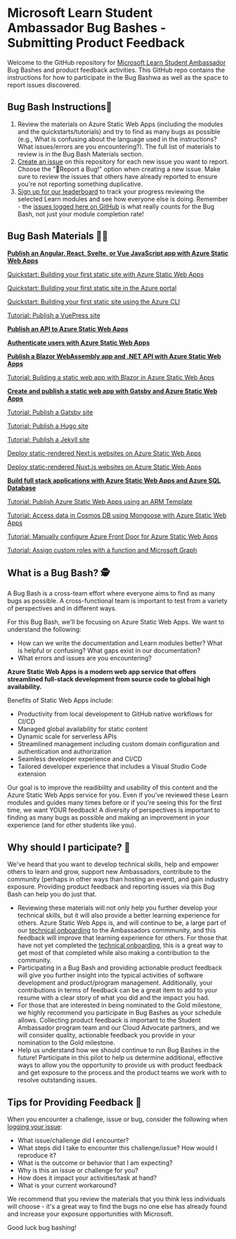 # Microsoft Learn Student Ambassador Bug Bashes - Submitting Product Feedback
Welcome to the GitHub repository for [Microsoft Learn Student Ambassador](http://studentambassadors.microsoft.com/) Bug Bashes and product feedback activities. This GitHub repo contains the instructions for how to participate in the Bug Bashwa as well as the space to report issues discovered.

## Bug Bash Instructions📄
1. Review the materials on Azure Static Web Apps (including the modules and the quickstarts/tutorials) and try to find as many bugs as possible (e.g., What is confusing about the language used in the instructions? What issues/errors are you encountering?). The full list of materials to review is in the Bug Bash Materials section. 
2. [Create an issue](https://github.com/microsoft/studentambassadors/issues) on this repository for each new issue you want to report. Choose the "🐞Report a Bug!" option when creating a new issue. Make sure to review the issues that others have already reported to ensure you're not reporting something duplicative.
3. [Sign up for our leaderboard](https://aka.ms/SACloudSkillsChallenge) to track your progress reviewing the selected Learn modules and see how everyone else is doing. Remember - the [issues logged here on GitHub](https://github.com/microsoft/studentambassadors/issues) is what really counts for the Bug Bash, not just your module completion rate!

## Bug Bash Materials 🧑‍💻

**[Publish an Angular, React, Svelte, or Vue JavaScript app with Azure Static Web Apps](https://docs.microsoft.com/training/modules/publish-app-service-static-web-app-api/)**

[Quickstart: Building your first static site with Azure Static Web Apps](https://docs.microsoft.com/azure/static-web-apps/getting-started?tabs=vanilla-javascript)

[Quickstart: Building your first static site in the Azure portal](https://docs.microsoft.com/azure/static-web-apps/get-started-portal?tabs=vanilla-javascript&pivots=github)

[Quickstart: Building your first static site using the Azure CLI](https://docs.microsoft.com/azure/static-web-apps/get-started-cli?tabs=vanilla-javascript)

[Tutorial: Publish a VuePress site](https://docs.microsoft.com/azure/static-web-apps/publish-vuepress)

**[Publish an API to Azure Static Web Apps](https://docs.microsoft.com/training/modules/publish-static-web-app-api-preview-url/)**

**[Authenticate users with Azure Static Web Apps](https://docs.microsoft.com/training/modules/publish-static-web-app-authentication/)**


**[Publish a Blazor WebAssembly app and .NET API with Azure Static Web Apps](https://docs.microsoft.com/en-us/training/modules/publish-app-service-static-web-app-api-dotnet/)**

[Tutorial: Building a static web app with Blazor in Azure Static Web Apps](https://docs.microsoft.com/azure/static-web-apps/deploy-blazor)

**[Create and publish a static web app with Gatsby and Azure Static Web Apps](https://docs.microsoft.com/en-us/training/modules/create-deploy-static-webapp-gatsby-app-service/)**

[Tutorial: Publish a Gatsby site](https://docs.microsoft.com/azure/static-web-apps/publish-gatsby)

[Tutorial: Publish a Hugo site](https://docs.microsoft.com/azure/static-web-apps/publish-hugo)

[Tutorial: Publish a Jekyll site](https://docs.microsoft.com/azure/static-web-apps/publish-jekyll)

[Deploy static-rendered Next.js websites on Azure Static Web Apps](https://docs.microsoft.com/azure/static-web-apps/deploy-nextjs)

[Deploy static-rendered Nuxt.js websites on Azure Static Web Apps](https://docs.microsoft.com/azure/static-web-apps/deploy-nuxtjs)

**[Build full stack applications with Azure Static Web Apps and Azure SQL Database](https://docs.microsoft.com/training/modules/build-full-stack-apps/)**

[Tutorial: Publish Azure Static Web Apps using an ARM Template](https://docs.microsoft.com/azure/static-web-apps/publish-azure-resource-manager?tabs=azure-cli)

[Tutorial: Access data in Cosmos DB using Mongoose with Azure Static Web Apps](https://docs.microsoft.com/azure/static-web-apps/add-mongoose)

[Tutorial: Manually configure Azure Front Door for Azure Static Web Apps](https://docs.microsoft.com/azure/static-web-apps/front-door-manual)

[Tutorial: Assign custom roles with a function and Microsoft Graph](https://docs.microsoft.com/azure/static-web-apps/assign-roles-microsoft-graph)

## What is a Bug Bash? 🕵️
A Bug Bash is a cross-team effort where everyone aims to find as many bugs as possible. A cross-functional team is important to test from a variety of perspectives and in different ways. 

For this Bug Bash, we'll be focusing on Azure Static Web Apps. We want to understand the following:
- How can we write the documentation and Learn modules better? What is helpful or confusing? What gaps exist in our documentation?
- What errors and issues are you encountering?

**Azure Static Web Apps is a modern web app service that offers streamlined full-stack development from source code to global high availability.**

Benefits of Static Web Apps include:

- Productivity from local development to GitHub native workflows for CI/CD
- Managed global availability for static content
- Dynamic scale for serverless APIs
- Streamlined management including custom domain configuration and authentication and authorization
- Seamless developer experience and CI/CD
- Tailored developer experience that includes a Visual Studio Code extension

Our goal is to improve the readibility and usability of this content and the Azure Static Web Apps service for you. Even if you've reviewed these Learn modules and guides many times before or if you're seeing this for the first time, we want YOUR feedback! A diversity of perspectives is important to finding as many bugs as possible and making an improvement in your experience (and for other students like you).

## Why should I participate? 🤔
We've heard that you want to develop technical skills, help and empower others to learn and grow, support new Ambassadors, contribute to the community (perhaps in other ways than hosting an event), and gain industry exposure. Providing product feedback and reporting issues via this Bug Bash can help you do just that.

- Reviewing these materials will not only help you further develop your technical skills, but it will also provide a better learning experience for others. Azure Static Web Apps is, and will continue to be, a large part of our [technical onboarding](https://github.com/microsoft/SATechnicalOnboarding/blob/main/technical-onboarding-instructions.md) to the Ambassadors commmunity, and this feedback will improve that learning experience for others. For those that have not yet completed the [technical onboarding](https://github.com/microsoft/SATechnicalOnboarding/blob/main/technical-onboarding-instructions.md), this is a great way to get most of that completed while also making a contribution to the community.
- Participating in a Bug Bash and providing actionable product feedback will give you further insight into the typical activities of software development and product/program management. Additionally, your contributions in terms of feedback can be a great item to add to your resume with a clear story of what you did and the impact you had.
- For those that are interested in being nominated to the Gold milestone, we highly recommend you participate in Bug Bashes as your schedule allows. Collecting product feedback is important to the Student Ambassador program team and our Cloud Advocate partners, and we will consider quality, actionable feedback you provide in your nomination to the Gold milestone.
- Help us understand how we should continue to run Bug Bashes in the future! Participate in this pilot to help us determine additional, effective ways to allow you the opportunity to provide us with product feedback and get exposure to the process and the product teams we work with to resolve outstanding issues.


## Tips for Providing Feedback 🐞
When you encounter a challenge, issue or bug, consider the following when [logging your issue]((https://github.com/microsoft/studentambassadors/issues)):
- What issue/challenge did I encounter?
- What steps did I take to encounter this challenge/issue? How would I reproduce it?
- What is the outcome or behavior that I am expecting?
- Why is this an issue or challenge for you?
- How does it impact your activities/task at hand?
- What is your current workaround?

We recommend that you review the materials that you think less individuals will choose - it's a great way to find the bugs no one else has already found and increase your exposure opportunities with Microsoft.

Good luck bug bashing!
